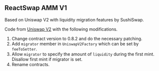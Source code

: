## ReactSwap AMM V1

Based on Uniswap V2 with liquidity migration features by SushiSwap.

Code from [Uniswap V2](https://github.com/Uniswap/uniswap-v2-core/tree/27f6354bae6685612c182c3bc7577e61bc8717e3/contracts) with the following modifications.

1. Change contract version to 0.8.2 and do the necessary patching.
2. Add `migrator` member in `UniswapV2Factory` which can be set by `feeToSetter`.
3. Allow `migrator` to specify the amount of `liquidity` during the first mint. Disallow first mint if migrator is set.
4. Rename contracts.
